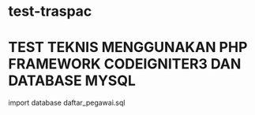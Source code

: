 # test-traspac

# TEST TEKNIS MENGGUNAKAN PHP FRAMEWORK CODEIGNITER3 DAN DATABASE MYSQL

 import database daftar_pegawai.sql
